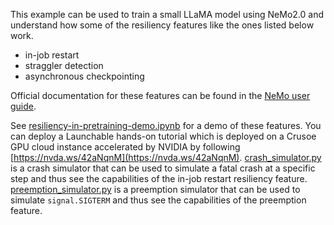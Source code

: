 This example can be used to train a small LLaMA model using NeMo2.0 and understand how some of the resiliency features like the ones listed below work.

- in-job restart
- straggler detection
- asynchronous checkpointing

Official documentation for these features can be found in the [NeMo user guide](https://docs.nvidia.com/nemo-framework/user-guide/latest/overview.html).


See [resiliency-in-pretraining-demo.ipynb](resiliency-in-pretraining-demo.ipynb) for a demo of these features. You can deploy a Launchable hands-on tutorial which is deployed on a Crusoe GPU cloud instance accelerated by NVIDIA by following​ [https://nvda.ws/42aNqnM](https://nvda.ws/42aNqnM).
[crash_simulator.py](crash_simulator.py) is a crash simulator that can be used to simulate a fatal crash at a specific step and thus see the capabilities of the in-job restart resiliency feature.
[preemption_simulator.py](preemption_simulator.py) is a preemption simulator that can be used to simulate `signal.SIGTERM` and thus see the capabilities of the preemption feature.

